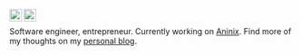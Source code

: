 [<img align="left" alt="tonypinkevych | X" width="22px" src="https://cdn.simpleicons.org/x/black/white" />](https://x.com/tonypinkevych)
[<img align="left" alt="tonypinkevych | Telegram" width="22px" src="https://cdn.simpleicons.org/telegram/black/white" />](https://t.me/tonypinkevych)
<br/>

Software engineer, entrepreneur. Currently working on [Aninix](https://github.com/aninix-inc). Find more of my thoughts on my [personal blog](https://tonypinkevych.com).
